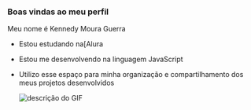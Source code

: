 ### Boas vindas ao meu perfil 

Meu nome é Kennedy Moura Guerra

- Estou estudando na[Alura
- Estou me desenvolvendo na linguagem JavaScript
- Utilizo esse espaço para minha organização e compartilhamento dos meus projetos desenvolvidos

  ![descrição do GIF](https://media4.giphy.com/media/LE7HSWdlpWtBiLDSFu/200.gif?cid=6c09b9522vqdoz6cw59vi8i9skerdpg70llqge9na34xt8nh&ep=v1_gifs_search&rid=200.gif&ct=g)
